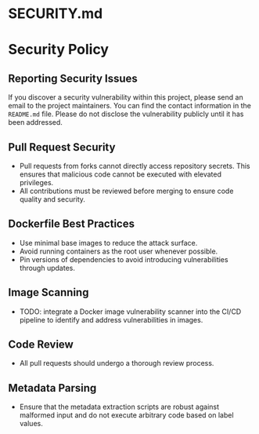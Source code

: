 # SECURITY.md

# Security Policy

## Reporting Security Issues

If you discover a security vulnerability within this project, please send an email to the project maintainers. You can find the contact information in the `README.md` file. Please do not disclose the vulnerability publicly until it has been addressed.

## Pull Request Security

- Pull requests from forks cannot directly access repository secrets. This ensures that malicious code cannot be executed with elevated privileges.
- All contributions must be reviewed before merging to ensure code quality and security.

## Dockerfile Best Practices

- Use minimal base images to reduce the attack surface.
- Avoid running containers as the root user whenever possible.
- Pin versions of dependencies to avoid introducing vulnerabilities through updates.

## Image Scanning

- TODO: integrate a Docker image vulnerability scanner into the CI/CD pipeline to identify and address vulnerabilities in images.

## Code Review

- All pull requests should undergo a thorough review process.

## Metadata Parsing

- Ensure that the metadata extraction scripts are robust against malformed input and do not execute arbitrary code based on label values.
